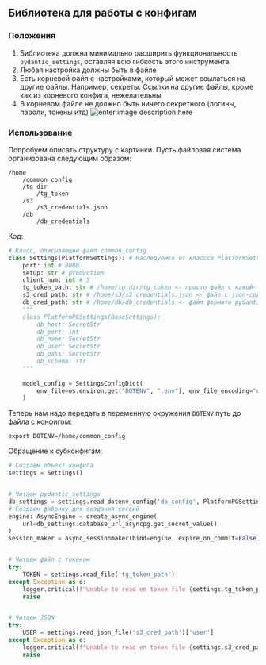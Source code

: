 ## Библиотека для работы с конфигам

### Положения

1.  Библиотека должна минимально расширить функциональность `pydantic_settings`, оставляя всю гибкость этого инструмента
2. Любая настройка должны быть в файле
3. Есть корневой файл с настройками, который может ссылаться на другие файлы. Например, секреты. Ссылки на другие файлы, кроме как из корневого конфига, нежелательны
4. В корневом файле не должно быть ничего секретного (логины, пароли, токены итд)
![enter image description here](https://drive.google.com/thumbnail?id=1OAdkdwUSRp9ZNnct7tOUnB9ntsLeJe-y&sz=w1000)

### Использование
Попробуем описать структуру с картинки. Пусть файловая система организована следующим образом:

```
/home
	/common_config
	/tg_dir
		/tg_token
	/s3
		/s3_credentials.json
	/db
		/db_credentials
```

Код:
```python
# Класс, описывающий файл common_config
class Settings(PlatformSettings): # Наследуемся от классса PlatformSettings
	port: int # 8080 
	setup: str # production
	client_num: int	# 5
	tg_token_path: str # /home/tg_dir/tg_token <- просто файл с какой-то строкой
	s3_cred_path: str # /home/s3/s3_credentials.json <- файл с json-содержимым
	db_cred_path: str # /home/db/db_credentials <- файл формата pydantic_settings со структурой, описанной в PlatformPGSettings
	"""
	class PlatformPGSettings(BaseSettings):  
	    db_host: SecretStr  
	    db_port: int  
		db_name: SecretStr  
	    db_user: SecretStr  
	    db_pass: SecretStr  
	    db_schema: str
	"""
	
    model_config = SettingsConfigDict(  
        env_file=os.environ.get("DOTENV", ".env"), env_file_encoding="utf8"  
    )
```

Теперь нам надо передать в переменную окружения `DOTENV` путь до файла с конфигом:

`export DOTENV=/home/common_config`

Обращение к субконфигам:

```python
# Создаем объект конфига
settings = Settings()


# Читаем pydantic_settings
db_settings = settings.read_dotenv_config('db_config', PlatformPGSettings)
# Создаем фабрику для создания сессий
engine: AsyncEngine = create_async_engine(  
    url=db_settings.database_url_asyncpg.get_secret_value()  
)  
session_maker = async_sessionmaker(bind=engine, expire_on_commit=False)


# Читаем файл с токеном
try:  
    TOKEN = settings.read_file('tg_token_path')  
except Exception as e:  
    logger.critical(f"Unable to read еп token file {settings.tg_token_path}")  
    raise


# Читаем JSON
try:  
    USER = settings.read_json_file('s3_cred_path')['user']
except Exception as e:  
    logger.critical(f"Unable to read еп token file {settings.s3_cred_path}")  
    raise
```
